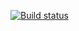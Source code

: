 [![Build status](https://ci.appveyor.com/api/projects/status/2icoyy3je7i1suxa?svg=true)](https://ci.appveyor.com/project/arhandreu/ahg-test)